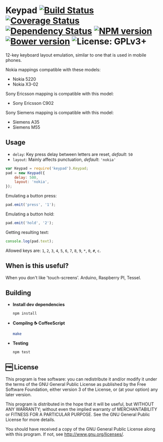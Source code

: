 # Keypad [![Build Status](https://travis-ci.org/muchweb/keypad.svg)](https://travis-ci.org/muchweb/keypad) [![Coverage Status](https://img.shields.io/coveralls/muchweb/keypad.svg)](https://coveralls.io/r/muchweb/keypad) [![Dependency Status](https://gemnasium.com/muchweb/keypad.svg)](https://gemnasium.com/muchweb/keypad) [![NPM version](https://badge.fury.io/js/keypad.svg)](http://badge.fury.io/js/keypad) [![Bower version](https://badge.fury.io/bo/keypad.svg)](http://badge.fury.io/bo/keypad) ![License: GPLv3+](http://img.shields.io/badge/license-GPLv3%2B-brightgreen.svg)

12-key keyboard layout emulation, similar to one that is used in mobile phones.

Nokia mappings compatible with these models:

 - Nokia 5220
 - Nokia X3-02

Sony Ericsson mapping is compatible with this model:

 - Sony Ericsson C902

Sony Siemens mapping is compatible with this model:

 - Siemens A35
 - Siemens M55

## Usage

 - `delay`: Key press delay between letters are reset, *default*: `50`
 - `layout`: Mainly affects punctuation, *default*: `'nokia'`

```javascript
var Keypad = require('keypad').Keypad;
pad = new Keypad({
    delay: 500,
    layout: 'nokia',
});
```

Emulating a button press:
```javascript
pad.emit('press', '1');
```

Emulating a button hold:
```javascript
pad.emit('hold', '2');
```

Getting resulting text:
```javascript
console.log(pad.text);
```

Allowed keys are: `1`, `2`, `3`, `4`, `5`, `6`, `7`, `8`, `9`, `*`,  `0`, `#`,  `c`.

## When is this useful?

When you don't like 'touch-screens'. Arduino, Raspberry PI, Tessel.

## Building

 - **Install dev dependencies**
    ```bash
    npm install
    ```

 - **Compilng :coffee: CoffeeScript**
    ```bash
    make
    ```

 - **Testing**
    ```bash
    npm test
    ```

## :free: License

This program is free software: you can redistribute it and/or modify it under the terms of the GNU General Public License as published by the Free Software Foundation, either version 3 of the License, or (at your option) any later version.

This program is distributed in the hope that it will be useful, but WITHOUT ANY WARRANTY; without even the implied warranty of MERCHANTABILITY or FITNESS FOR A PARTICULAR PURPOSE.  See the GNU General Public License for more details.

You should have received a copy of the GNU General Public License along with this program.  If not, see <http://www.gnu.org/licenses/>.
